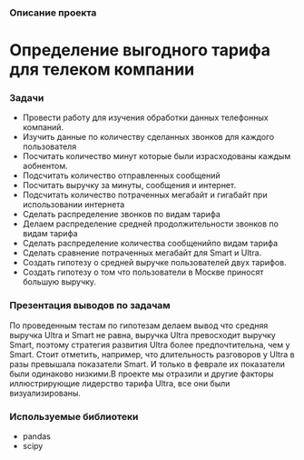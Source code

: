 ### Описание проекта 

# Определение выгодного тарифа для телеком компании

### Задачи
- Провести работу для изучения обработки данных телефонных компаний.
- Изучить данные по количеству сделанных звонков для каждого пользователя 
- Посчитать количество минут которые были израсходованы каждым аобнентом.
- Подсчитать количество отправленных сообщений 
- Посчитать выручку за минуты, сообщения и интернет.
- Подсчитать количество потраченных мегабайт и гигабайт при использовании интернета
- Сделать распределение звонков по видам тарифа
- Делаем распределение средней продолжительности звонков по видам тарифа 
- Сделать распределение количества сообщенийпо видам тарифа
- Сделать сравнение потраченных мегабайт для Smart и Ultra. 
- Создать гипотезу о средней выручке пользователей двух тарифов.
- Создать гипотезу о том что пользователи в Москве приносят большую выручку.


  
### Презентация выводов по задачам

По проведенным тестам по гипотезам делаем вывод что средняя выручка Ultra и Smart не равна, выручка Ultra превосходит выручку Smart, поэтому стратегия развития Ultra более предпочтительна, чем у Smart. Стоит отметить, например, что длительность разговоров у Ultra в разы превышала показатели Smart. И только в феврале их показатели были одинаково низкими.В проекте мы отразили и другие факторы иллюстрирующие лидерство тарифа Ultra, все они были визуализированы.

### Используемые библиотеки

- pandas
- scipy
